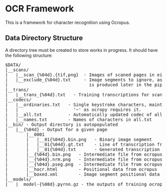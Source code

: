 # OCR Framework
This is a framework for character recognition using Ocropus.

## Data Directory Structure
A directory tree must be created to store works in progress. It should have the 
following structure:
<pre>
$DATA/
|__scans/
|   |__scan_{%04d}.{tif,png}  - Images of scaned pages in either format.
|   |__exclude_{%04d}.txt     - Image segments to ignore, as lines of form 01{%04d}.bin.png. This
|                               is produced later in the pipeline, but store here for reruns.
|__trans/
|   |__trans_{%04d}.txt   - Training transcriptions for scans in the directory above.
|__codecs/
|   |__ordinaries.txt   - Single keystroke characters, maintained manually. Should contain
|   |                     '~' as ocropy requires it.
|   |__all.txt          - Automatically updated codec of all characters in transcription
|   |__names.txt        - Names of characters in all.txt
|__bin/ - Output directory is autopopulated
|   |__{%04d} - Output for a given page
|       |__0001
|       |   |__01{%04d}.bin.png   - Binary image segment
|       |   |__01{%04d}.gt.txt    - Line of transcription from truth data
|       |   |__01{%04d}.txt       - Generated transcription line
|       |__{%04d}.bin.png   - Intermediate file from ocropus
|       |__{%04d}.nrm.png   - Intermediate file from ocropus
|       |__{%04d}.pseg.png  - Intermediate file from ocropus
|       |__hocr.html        - Positional data from ocropus
|       |__boxed.xml        - Image segment positional data
|__models/
|   |__model-{%08d}.pyrnn.gz - the outputs of training ocropus
</pre>
